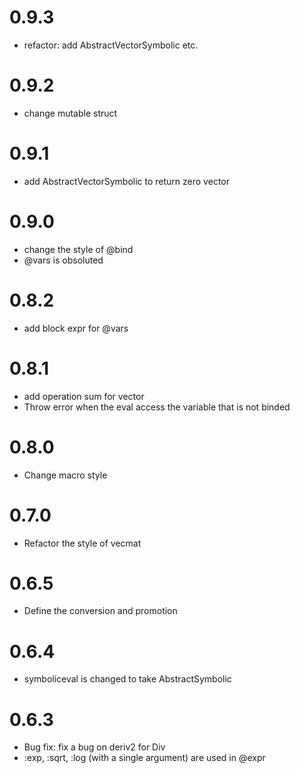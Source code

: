 # 0.9.3

- refactor: add AbstractVectorSymbolic etc.

# 0.9.2

- change mutable struct

# 0.9.1

- add AbstractVectorSymbolic to return zero vector

# 0.9.0

- change the style of @bind
- @vars is obsoluted

# 0.8.2

- add block expr for @vars

# 0.8.1

- add operation sum for vector
- Throw error when the eval access the variable that is not binded

# 0.8.0

- Change macro style

# 0.7.0

- Refactor the style of vecmat

# 0.6.5

- Define the conversion and promotion

# 0.6.4

- symboliceval is changed to take AbstractSymbolic

# 0.6.3

- Bug fix: fix a bug on deriv2 for Div
- :exp, :sqrt, :log (with a single argument) are used in @expr

